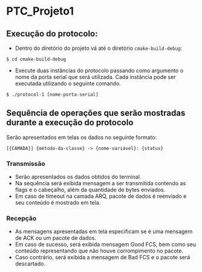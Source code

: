 # PTC_Projeto1

## Execução do protocolo:

* Dentro do diretório do projeto vá até o diretório `cmake-build-debug`:
```
$ cd cmake-build-debug
```
* Execute duas instâncias do protocolo passando como argumento o nome da porta serial que será utilizada. 
Cada instância pode ser executada utilizando o seguinte comando.
```
$ ./protocol-1 [nome-porta-serial]
```

## Sequência de operações que serão mostradas durante a execução do protocolo
Serão apresentados em telas os dados no seguinte formato:
``` 
[{CAMADA}] {método-da-classe} -> {nome-variável}: {status}
```

### Transmissão

* Serão apresentados os dados obtidos do terminal.
* Na sequência será exibida mensagem a ser transmitida contendo as flags e o cabeçalho, além da quantidade de bytes enviados.
* Em caso de timeout na camada ARQ, pacote de dados é reenviado e seu conteúdo é mostrado em tela.

### Recepção
* As mensagens apresentadas em tela especificam se é uma mensagem de ACK ou um pacote de dados.
* Em caso de sucesso, será exibida mensagem Good FCS, bem como seu conteúdo representando que não houve corrompimento no pacote.
* Caso contrário, será exibida a mensagem de Bad FCS e o pacote será descartado.
